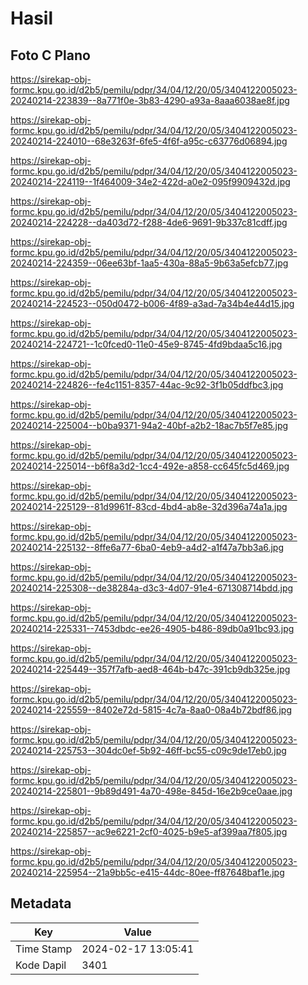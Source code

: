 # Hasil

## Foto C Plano

https://sirekap-obj-formc.kpu.go.id/d2b5/pemilu/pdpr/34/04/12/20/05/3404122005023-20240214-223839--8a771f0e-3b83-4290-a93a-8aaa6038ae8f.jpg

https://sirekap-obj-formc.kpu.go.id/d2b5/pemilu/pdpr/34/04/12/20/05/3404122005023-20240214-224010--68e3263f-6fe5-4f6f-a95c-c63776d06894.jpg

https://sirekap-obj-formc.kpu.go.id/d2b5/pemilu/pdpr/34/04/12/20/05/3404122005023-20240214-224119--1f464009-34e2-422d-a0e2-095f9909432d.jpg

https://sirekap-obj-formc.kpu.go.id/d2b5/pemilu/pdpr/34/04/12/20/05/3404122005023-20240214-224228--da403d72-f288-4de6-9691-9b337c81cdff.jpg

https://sirekap-obj-formc.kpu.go.id/d2b5/pemilu/pdpr/34/04/12/20/05/3404122005023-20240214-224359--06ee63bf-1aa5-430a-88a5-9b63a5efcb77.jpg

https://sirekap-obj-formc.kpu.go.id/d2b5/pemilu/pdpr/34/04/12/20/05/3404122005023-20240214-224523--050d0472-b006-4f89-a3ad-7a34b4e44d15.jpg

https://sirekap-obj-formc.kpu.go.id/d2b5/pemilu/pdpr/34/04/12/20/05/3404122005023-20240214-224721--1c0fced0-11e0-45e9-8745-4fd9bdaa5c16.jpg

https://sirekap-obj-formc.kpu.go.id/d2b5/pemilu/pdpr/34/04/12/20/05/3404122005023-20240214-224826--fe4c1151-8357-44ac-9c92-3f1b05ddfbc3.jpg

https://sirekap-obj-formc.kpu.go.id/d2b5/pemilu/pdpr/34/04/12/20/05/3404122005023-20240214-225004--b0ba9371-94a2-40bf-a2b2-18ac7b5f7e85.jpg

https://sirekap-obj-formc.kpu.go.id/d2b5/pemilu/pdpr/34/04/12/20/05/3404122005023-20240214-225014--b6f8a3d2-1cc4-492e-a858-cc645fc5d469.jpg

https://sirekap-obj-formc.kpu.go.id/d2b5/pemilu/pdpr/34/04/12/20/05/3404122005023-20240214-225129--81d9961f-83cd-4bd4-ab8e-32d396a74a1a.jpg

https://sirekap-obj-formc.kpu.go.id/d2b5/pemilu/pdpr/34/04/12/20/05/3404122005023-20240214-225132--8ffe6a77-6ba0-4eb9-a4d2-a1f47a7bb3a6.jpg

https://sirekap-obj-formc.kpu.go.id/d2b5/pemilu/pdpr/34/04/12/20/05/3404122005023-20240214-225308--de38284a-d3c3-4d07-91e4-671308714bdd.jpg

https://sirekap-obj-formc.kpu.go.id/d2b5/pemilu/pdpr/34/04/12/20/05/3404122005023-20240214-225331--7453dbdc-ee26-4905-b486-89db0a91bc93.jpg

https://sirekap-obj-formc.kpu.go.id/d2b5/pemilu/pdpr/34/04/12/20/05/3404122005023-20240214-225449--357f7afb-aed8-464b-b47c-391cb9db325e.jpg

https://sirekap-obj-formc.kpu.go.id/d2b5/pemilu/pdpr/34/04/12/20/05/3404122005023-20240214-225559--8402e72d-5815-4c7a-8aa0-08a4b72bdf86.jpg

https://sirekap-obj-formc.kpu.go.id/d2b5/pemilu/pdpr/34/04/12/20/05/3404122005023-20240214-225753--304dc0ef-5b92-46ff-bc55-c09c9de17eb0.jpg

https://sirekap-obj-formc.kpu.go.id/d2b5/pemilu/pdpr/34/04/12/20/05/3404122005023-20240214-225801--9b89d491-4a70-498e-845d-16e2b9ce0aae.jpg

https://sirekap-obj-formc.kpu.go.id/d2b5/pemilu/pdpr/34/04/12/20/05/3404122005023-20240214-225857--ac9e6221-2cf0-4025-b9e5-af399aa7f805.jpg

https://sirekap-obj-formc.kpu.go.id/d2b5/pemilu/pdpr/34/04/12/20/05/3404122005023-20240214-225954--21a9bb5c-e415-44dc-80ee-ff87648baf1e.jpg


## Metadata

| Key        | Value               |
| ---------- | ------------------- |
| Time Stamp | 2024-02-17 13:05:41 |
| Kode Dapil | 3401                |



